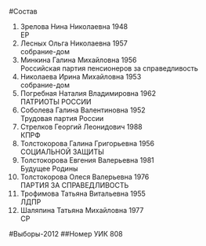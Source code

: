 #Состав
1. Зрелова Нина Николаевна 1948   
    ЕР
2. Лесных Ольга Николаевна 1957   
    собрание-дом
3. Минкина Галина Михайловна 1956   
    Российская партия пенсионеров за справедливость
4. Николаева Ирина Михайловна 1953   
    собрание-дом
5. Погребная Наталия Владимировна 1962   
    ПАТРИОТЫ РОССИИ
6. Соболева Галина Валентиновна 1952   
    Трудовая партия России
7. Стрелков Георгий Леонидович 1988   
    КПРФ
8. Толстокорова Галина Григорьевна 1956   
    СОЦИАЛЬНОЙ ЗАЩИТЫ
9. Толстокорова Евгения Валерьевна 1981   
    Будущее Родины
10. Толстокорова Олеся Валерьевна 1976   
    ПАРТИЯ ЗА СПРАВЕДЛИВОСТЬ
11. Трофимова Татьяна Витальевна 1955   
    ЛДПР
12. Шаляпина Татьяна Михайловна 1977   
    СР

#Выборы-2012
##Номер УИК
808